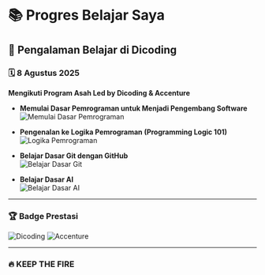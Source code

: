# 📚 Progres Belajar Saya

## 🌟 Pengalaman Belajar di Dicoding

### 🗓 8 Agustus 2025
**Mengikuti Program Asah Led by Dicoding & Accenture**

- **Memulai Dasar Pemrograman untuk Menjadi Pengembang Software**  
  ![Memulai Dasar Pemrograman](https://img.shields.io/endpoint?url=https://raw.githubusercontent.com/Arfwjn/progres-belajar/main/progress/memulai.json)

- **Pengenalan ke Logika Pemrograman (Programming Logic 101)**  
  ![Logika Pemrograman](https://img.shields.io/endpoint?url=https://raw.githubusercontent.com/Arfwjn/progres-belajar/main/progress/logika.json)

- **Belajar Dasar Git dengan GitHub**  
  ![Belajar Dasar Git](https://img.shields.io/endpoint?url=https://raw.githubusercontent.com/Arfwjn/progres-belajar/main/progress/git.json)

- **Belajar Dasar AI**  
  ![Belajar Dasar AI](https://img.shields.io/endpoint?url=https://raw.githubusercontent.com/Arfwjn/progres-belajar/main/progress/dasar-ai.json)


---

### 🏆 Badge Prestasi
![Dicoding](https://img.shields.io/badge/Certified-Dicoding-blue)
![Accenture](https://img.shields.io/badge/Accenture-Program-success)

---

### 🔥 KEEP THE FIRE
